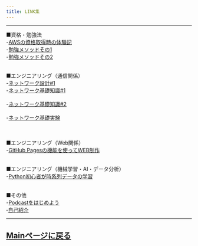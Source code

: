 ```yaml
---
title: LINK集
---
```

<script async src="https://pagead2.googlesyndication.com/pagead/js/adsbygoogle.js?client=ca-pub-2844921131740253"
     crossorigin="anonymous"></script>
<!-- Global site tag (gtag.js) - Google Analytics -->
<script async src="https://www.googletagmanager.com/gtag/js?id=G-H1234VX5NE"></script>
<script>
  window.dataLayer = window.dataLayer || [];
  function gtag(){dataLayer.push(arguments);}
  gtag('js', new Date());

  gtag('config', 'G-H1234VX5NE');
</script>

----

■資格・勉強法<br>
-[AWSの資格取得時の体験記](https://kissshot-skup.github.io/webpage/AWS_SAA/)
<br>
-[勉強メソッドその1](https://kissshot-skup.github.io/webpage/studyplus/)
<br>
-[勉強メソッドその2](https://kissshot-skup.github.io/webpage/study_twitter/)
<br>
<br>

■エンジニアリング（通信関係）<br>
-[ネットワーク設計#1](https://kissshot-skup.github.io/webpage/qos/)
<br>
-[ネットワーク基礎知識#1](https://kissshot-skup.github.io/webpage/nwkiso_denso/)<br>
<br>
-[ネットワーク基礎知識#2](https://kissshot-skup.github.io/webpage/nwkiso_denso2/)<br>
<br>
-[ネットワーク基礎実験](https://kissshot-skup.github.io/webpage/pcdenso/)<br>
<br>
<br>

■エンジニアリング（Web関係）<br>
-[GitHub Pagesの機能を使ってWEB制作](https://kissshot-skup.github.io/webpage/GitHub_Page/)
<br>
<br>

■エンジニアリング（機械学習・AI・データ分析）<br>
-[Python初心者が時系列データの学習](https://kissshot-skup.github.io/webpage/aiskillup/)
<br>
<br>

■その他<br>
-[Podcastをはじめよう](https://kissshot-skup.github.io/webpage/podcast/)
<br>
‐[自己紹介](https://kissshot-skup.github.io/webpage/jikosyoukai/)


----


## [Mainページに戻る](https://kissshot-skup.github.io/webpage)

